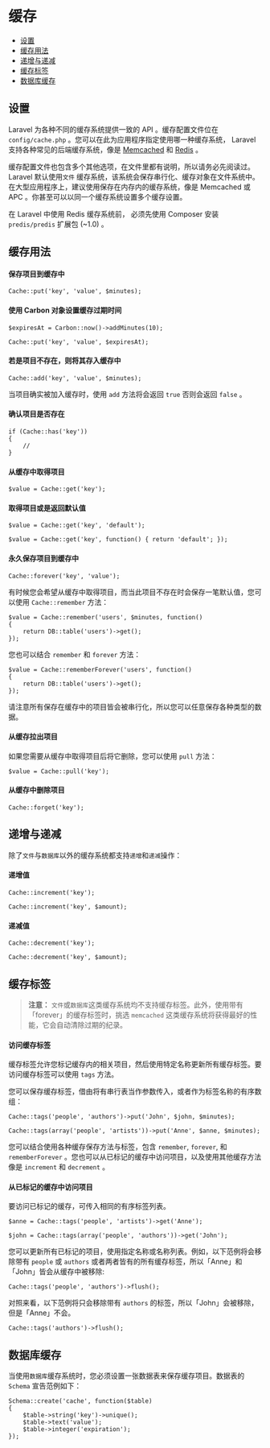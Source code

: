 # 缓存

- [设置](#configuration)
- [缓存用法](#cache-usage)
- [递增与递减](#increments-and-decrements)
- [缓存标签](#cache-tags)
- [数据库缓存](#database-cache)

<a name="configuration"></a>
## 设置

Laravel 为各种不同的缓存系统提供一致的 API 。缓存配置文件位在 `config/cache.php` 。您可以在此为应用程序指定使用哪一种缓存系统， Laravel 支持各种常见的后端缓存系统，像是 [Memcached](http://memcached.org) 和 [Redis](http://redis.io) 。

缓存配置文件也包含多个其他选项，在文件里都有说明，所以请务必先阅读过。 Laravel 默认使用`文件` 缓存系统，该系统会保存串行化、缓存对象在文件系统中。在大型应用程序上，建议使用保存在内存内的缓存系统，像是 Memcached 或 APC 。你甚至可以以同一个缓存系统设置多个缓存设置。

在 Laravel 中使用 Redis 缓存系统前， 必须先使用 Composer 安装 `predis/predis` 扩展包 (~1.0) 。

<a name="cache-usage"></a>
## 缓存用法

#### 保存项目到缓存中

	Cache::put('key', 'value', $minutes);

#### 使用 Carbon 对象设置缓存过期时间

	$expiresAt = Carbon::now()->addMinutes(10);

	Cache::put('key', 'value', $expiresAt);

#### 若是项目不存在，则将其存入缓存中

	Cache::add('key', 'value', $minutes);

当项目确实被加入缓存时，使用 `add` 方法将会返回 `true` 否则会返回 `false` 。

#### 确认项目是否存在

	if (Cache::has('key'))
	{
		//
	}

#### 从缓存中取得项目

	$value = Cache::get('key');

#### 取得项目或是返回默认值

	$value = Cache::get('key', 'default');

	$value = Cache::get('key', function() { return 'default'; });

#### 永久保存项目到缓存中

	Cache::forever('key', 'value');

有时候您会希望从缓存中取得项目，而当此项目不存在时会保存一笔默认值，您可以使用 `Cache::remember` 方法：

	$value = Cache::remember('users', $minutes, function()
	{
		return DB::table('users')->get();
	});

您也可以结合 `remember` 和 `forever` 方法：

	$value = Cache::rememberForever('users', function()
	{
		return DB::table('users')->get();
	});

请注意所有保存在缓存中的项目皆会被串行化，所以您可以任意保存各种类型的数据。

#### 从缓存拉出项目

如果您需要从缓存中取得项目后将它删除，您可以使用 `pull` 方法：

	$value = Cache::pull('key');

#### 从缓存中删除项目

	Cache::forget('key');

<a name="increments-and-decrements"></a>
## 递增与递减

除了`文件`与`数据库`以外的缓存系统都支持`递增`和`递减`操作：

#### 递增值

	Cache::increment('key');

	Cache::increment('key', $amount);

#### 递减值

	Cache::decrement('key');

	Cache::decrement('key', $amount);

<a name="cache-tags"></a>
## 缓存标签

> **注意：** `文件`或`数据库`这类缓存系统均不支持缓存标签。此外，使用带有「forever」的缓存标签时，挑选 `memcached` 这类缓存系统将获得最好的性能，它会自动清除过期的纪录。

#### 访问缓存标签

缓存标签允许您标记缓存内的相关项目，然后使用特定名称更新所有缓存标签。要访问缓存标签可以使用 `tags` 方法。

您可以保存缓存标签，借由将有串行表当作参数传入，或者作为标签名称的有序数组：

	Cache::tags('people', 'authors')->put('John', $john, $minutes);

	Cache::tags(array('people', 'artists'))->put('Anne', $anne, $minutes);

您可以结合使用各种缓存保存方法与标签，包含 `remember`, `forever`, 和 `rememberForever` 。您也可以从已标记的缓存中访问项目，以及使用其他缓存方法像是 `increment` 和 `decrement` 。

#### 从已标记的缓存中访问项目

要访问已标记的缓存，可传入相同的有序标签列表。

	$anne = Cache::tags('people', 'artists')->get('Anne');

	$john = Cache::tags(array('people', 'authors'))->get('John');

您可以更新所有已标记的项目，使用指定名称或名称列表。例如，以下范例将会移除带有 `people` 或 `authors` 或者两者皆有的所有缓存标签，所以「Anne」和「John」皆会从缓存中被移除:

	Cache::tags('people', 'authors')->flush();

对照来看，以下范例将只会移除带有 `authors` 的标签，所以「John」会被移除，但是「Anne」不会。

	Cache::tags('authors')->flush();

<a name="database-cache"></a>
## 数据库缓存

当使用`数据库`缓存系统时，您必须设置一张数据表来保存缓存项目。数据表的 `Schema` 宣告范例如下：

	Schema::create('cache', function($table)
	{
		$table->string('key')->unique();
		$table->text('value');
		$table->integer('expiration');
	});

